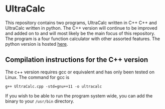 # UltraCalc
This repository contains two programs, UltraCalc written in C++
C++ and UltraCalc written in python. The C++ version will continue to be improved and added on to and will most likely be the main focus of this repository. The program is a four function calculator with other assorted features. The python version is hosted [here](https://msbundles.github.io/UltraCalc/).
## Compilation instructions for the C++ version
The c++ version requires gcc or equivalent and has only been tested on Linux. The command for gcc is

```g++ UltraCalc.cpp -std=gnu++11 -o ultracalc```

 If you wish to be able to run the program system wide, you can add the binary to your ```/usr/bin``` directory.

